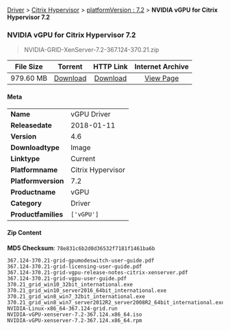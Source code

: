 
[Driver](/README.md)  >  [Citrix Hypervisor](/index/Driver/Citrix_Hypervisor.md)  >  [platformVersion : 7.2](/index/Driver/Citrix_Hypervisor/7.2.md)  >  **NVIDIA vGPU for Citrix Hypervisor 7.2**


###    NVIDIA vGPU for Citrix Hypervisor 7.2

> NVIDIA-GRID-XenServer-7.2-367.124-370.21.zip   


| **File Size** | **Torrent**  | **HTTP Link** | **Internet Archive** |
|:-------------:|:------------:|:-------------:|:--------------------:|
| 979.60 MB |  [Download](https://archive.org/download/nvgpu_NVIDIA-GRID-XenServer-7.2-367.124-370.21.zip/nvgpu_NVIDIA-GRID-XenServer-7.2-367.124-370.21.zip_archive.torrent)       | [Download](https://archive.org/compress/nvgpu_NVIDIA-GRID-XenServer-7.2-367.124-370.21.zip) | [View Page](https://archive.org/details/nvgpu_NVIDIA-GRID-XenServer-7.2-367.124-370.21.zip)       |

#### Meta

<table>
<tr><td><strong>Name</strong></td><td>vGPU Driver</td></tr>
<tr><td><strong>Releasedate</strong></td><td>2018-01-11</td></tr>
<tr><td><strong>Version</strong></td><td>4.6</td></tr>
<tr><td><strong>Downloadtype</strong></td><td>Image</td></tr>
<tr><td><strong>Linktype</strong></td><td>Current</td></tr>
<tr><td><strong>Platformname</strong></td><td>Citrix Hypervisor</td></tr>
<tr><td><strong>Platformversion</strong></td><td>7.2</td></tr>
<tr><td><strong>Productname</strong></td><td>vGPU</td></tr>
<tr><td><strong>Category</strong></td><td>Driver</td></tr>
<tr><td><strong>Productfamilies</strong></td><td><code>['vGPU']</code></td></tr>
</table>

#### Zip Content

**MD5 Checksum**: `78e831c6b2d0d36532f7181f1461ba6b`

```text
367.124-370.21-grid-gpumodeswitch-user-guide.pdf
367.124-370.21-grid-licensing-user-guide.pdf
367.124-370.21-grid-vgpu-release-notes-citrix-xenserver.pdf
367.124-370.21-grid-vgpu-user-guide.pdf
370.21_grid_win10_32bit_international.exe
370.21_grid_win10_server2016_64bit_international.exe
370.21_grid_win8_win7_32bit_international.exe
370.21_grid_win8_win7_server2012R2_server2008R2_64bit_international.exe
NVIDIA-Linux-x86_64-367.124-grid.run
NVIDIA-vGPU-xenserver-7.2-367.124.x86_64.iso
NVIDIA-vGPU-xenserver-7.2-367.124.x86_64.rpm
```